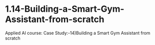 # 1.14-Building-a-Smart-Gym-Assistant-from-scratch
Applied AI course: Case Study:-14)Building a Smart Gym Assistant from scratch
